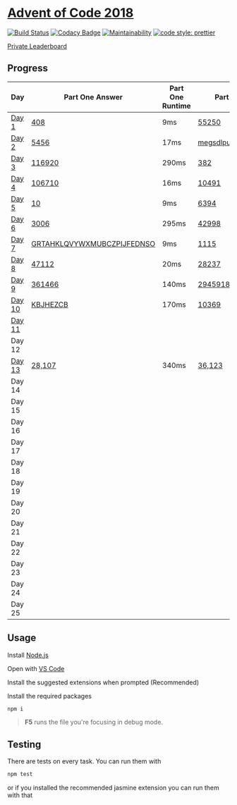 # [Advent of Code 2018](https://adventofcode.com/2018/)

[![Build Status](https://travis-ci.com/AlexAegis/advent-of-code.svg?branch=master)](https://travis-ci.com/AlexAegis/advent-of-code) [![Codacy Badge](https://api.codacy.com/project/badge/Grade/3dbac1abe814499882d2ed419cbe8a55)](https://app.codacy.com/app/AlexAegis/advent-of-code?utm_source=github.com&utm_medium=referral&utm_content=AlexAegis/advent-of-code&utm_campaign=Badge_Grade_Dashboard) [![Maintainability](https://api.codeclimate.com/v1/badges/5df3d3d67dfe389dc929/maintainability)](https://codeclimate.com/github/AlexAegis/advent-of-code/maintainability) [![code style: prettier](https://img.shields.io/badge/code_style-prettier-ff69b4.svg)](https://github.com/prettier/prettier)

[Private Leaderboard](https://adventofcode.com/2018/leaderboard/private/view/243796)

## Progress

| Day                         | Part One Answer                     | Part One Runtime | Part Two Answer               | Part Two Runtime                                            |
| --------------------------- | ----------------------------------- | ---------------- | ----------------------------- | ----------------------------------------------------------- |
| [Day 1](./src/2018/day01/)  | [408](./src/2018/day01/part_one.ts) | 9ms              | [55250]()                     | 5161ms                                                      |
| [Day 2](./src/2018/day02/)  | [5456]()                            | 17ms             | [megsdlpulxvinkatfoyzxcbvq]() | 20ms                                                        |
| [Day 3](./src/2018/day03/)  | [116920]()                          | 290ms            | [382]()                       | 240ms                                                       |
| [Day 4](./src/2018/day04/)  | [106710]()                          | 16ms             | [10491]()                     | 16ms                                                        |
| [Day 5](./src/2018/day05/)  | [10]()                              | 9ms              | [6394]()                      | 361ms                                                       |
| [Day 6](./src/2018/day06/)  | [3006]()                            | 295ms            | [42998]()                     | 66ms                                                        |
| [Day 7](./src/2018/day07/)  | [GRTAHKLQVYWXMUBCZPIJFEDNSO]()      | 9ms              | [1115]()                      | 1800ms                                                      |
| [Day 8](./src/2018/day08/)  | [47112]()                           | 20ms             | [28237]()                     | 12ms                                                        |
| [Day 9](./src/2018/day09/)  | [361466]()                          | 140ms            | [2945918550]()                | 5203622ms <sub><sub><sup><sup>jesus</sub></sub></sup></sup> |
| [Day 10](./src/2018/day10/) | [KBJHEZCB]()                        | 170ms            | [10369]()                     | 170ms                                                       |
| [Day 11](./src/2018/day11/) |                                     |                  |                               |                                                             |
| Day 12                      |                                     |                  |                               |                                                             |
| [Day 13](./src/2018/day13/) | [28,107]()                          | 340ms            | [36,123]()                    | 20000ms                                                     |
| Day 14                      |                                     |                  |                               |                                                             |
| Day 15                      |                                     |                  |                               |                                                             |
| Day 16                      |                                     |                  |                               |                                                             |
| Day 17                      |                                     |                  |                               |                                                             |
| Day 18                      |                                     |                  |                               |                                                             |
| Day 19                      |                                     |                  |                               |                                                             |
| Day 20                      |                                     |                  |                               |                                                             |
| Day 21                      |                                     |                  |                               |                                                             |
| Day 22                      |                                     |                  |                               |                                                             |
| Day 23                      |                                     |                  |                               |                                                             |
| Day 24                      |                                     |                  |                               |                                                             |
| Day 25                      |                                     |                  |                               |                                                             |

## Usage

Install [Node.js](https://nodejs.org/en/)

Open with [VS Code](https://code.visualstudio.com/)

Install the suggested extensions when prompted (Recommended)

Install the required packages

```bash
npm i
```

> **F5** runs the file you're focusing in debug mode.

## Testing

There are tests on every task. You can run them with

```bash
npm test
```

or if you installed the recommended jasmine extension you can run them with that
